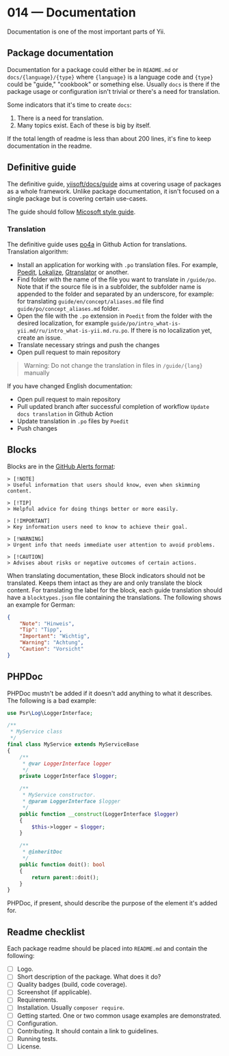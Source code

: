 # 014 — Documentation

Documentation is one of the most important parts of Yii.

## Package documentation

Documentation for a package could either be in `README.md` or `docs/{language}/{type}` where `{language}` is
a language code and `{type}` could be "guide," "cookbook" or something else.
Usually `docs` is there if the package usage or configuration isn't trivial or there's a need for translation.

Some indicators that it's time to create `docs`:

1. There is a need for translation.
2. Many topics exist. Each of these is big by itself.

If the total length of readme is less than about 200 lines, it's fine to keep documentation in the readme.

## Definitive guide

The definitive guide, [yiisoft/docs/guide](https://github.com/yiisoft/docs/tree/master/guide/en)
aims at covering usage of packages as a whole framework. Unlike package documentation, it isn't
focused on a single package but is covering certain use-cases.

The guide should follow [Micosoft style guide](https://learn.microsoft.com/en-us/style-guide/welcome/).

### Translation

The definitive guide uses [po4a](https://github.com/mquinson/po4a) in Github Action for translations.  
Translation algorithm:
- Install an application for working with `.po` translation files. For example, [Poedit](https://poedit.net/), [Lokalize](https://apps.kde.org/ru/lokalize/), [Gtranslator](https://wiki.gnome.org/Apps/Gtranslator) or another.
- Find folder with the name of the file you want to translate in `/guide/po`. Note that if the source file is in a subfolder, the subfolder name is appended to the folder and separated by an underscore, for example: for translating `guide/en/concept/aliases.md` file find `guide/po/concept_aliases.md` folder.
- Open the file with the `.po` extension in `Poedit` from the folder with the desired localization, for example `guide/po/intro_what-is-yii.md/ru/intro_what-is-yii.md.ru.po`. If there is no localization yet, create an issue.
- Translate necessary strings and push the changes
- Open pull request to main repository

> Warning: Do not change the translation in files in `/guide/{lang}` manually

If you have changed English documentation:
- Open pull request to main repository
- Pull updated branch after successful completion of workflow `Update docs translation` in Github Action
- Update translation in `.po` files by `Poedit`
- Push changes

## Blocks

Blocks are in the [GitHub Alerts format](https://docs.github.com/en/get-started/writing-on-github/getting-started-with-writing-and-formatting-on-github/basic-writing-and-formatting-syntax#alerts):

```
> [!NOTE]
> Useful information that users should know, even when skimming content.

> [!TIP]
> Helpful advice for doing things better or more easily.

> [!IMPORTANT]
> Key information users need to know to achieve their goal.

> [!WARNING]
> Urgent info that needs immediate user attention to avoid problems.

> [!CAUTION]
> Advises about risks or negative outcomes of certain actions.
```

When translating documentation, these Block indicators should not be translated.
Keeps them intact as they are and only translate the block content.
For translating the label for the block, each guide translation should have a `blocktypes.json` file
containing the translations. The following shows an example for German:

```json
{
    "Note": "Hinweis",
    "Tip": "Tipp",
    "Important": "Wichtig",
    "Warning": "Achtung",
    "Caution": "Vorsicht"
}
```

## PHPDoc

PHPDoc mustn't be added if it doesn't add anything to what it describes. The following is a bad example:

```php
use Psr\Log\LoggerInterface;

/**
 * MyService class
 */
final class MyService extends MyServiceBase
{
    /**
     * @var LoggerInterface logger 
     */
    private LoggerInterface $logger;

    /**
     * MyService constructor.
     * @param LoggerInterface $logger
     */
    public function __construct(LoggerInterface $logger)
    {
        $this->logger = $logger;
    }

    /**
     * @inheritDoc
     */
    public function doit(): bool
    {
        return parent::doit();    
    }
}
``` 

PHPDoc, if present, should describe the purpose of the element it's added for.

## Readme checklist

Each package readme should be placed into `README.md` and contain the following:

- [ ] Logo.
- [ ] Short description of the package. What does it do?
- [ ] Quality badges (build, code coverage).
- [ ] Screenshot (if applicable).
- [ ] Requirements.
- [ ] Installation. Usually `composer require`.
- [ ] Getting started. One or two common usage examples are demonstrated.
- [ ] Configuration.
- [ ] Contributing. It should contain a link to guidelines.
- [ ] Running tests.
- [ ] License.
